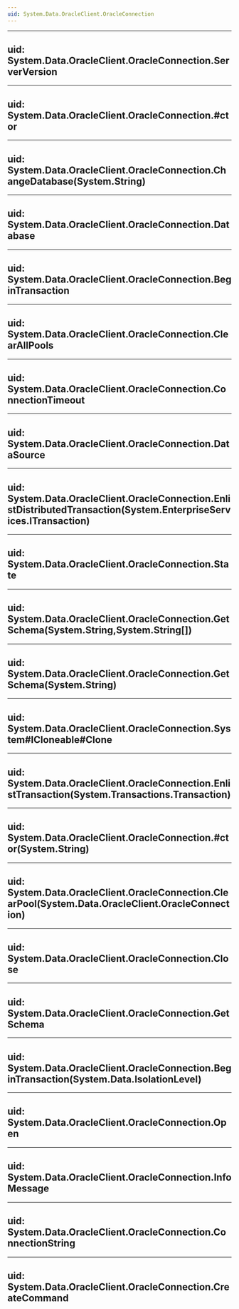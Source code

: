 ```yaml
---
uid: System.Data.OracleClient.OracleConnection
---
```


---
uid: System.Data.OracleClient.OracleConnection.ServerVersion
---

---
uid: System.Data.OracleClient.OracleConnection.#ctor
---

---
uid: System.Data.OracleClient.OracleConnection.ChangeDatabase(System.String)
---

---
uid: System.Data.OracleClient.OracleConnection.Database
---

---
uid: System.Data.OracleClient.OracleConnection.BeginTransaction
---

---
uid: System.Data.OracleClient.OracleConnection.ClearAllPools
---

---
uid: System.Data.OracleClient.OracleConnection.ConnectionTimeout
---

---
uid: System.Data.OracleClient.OracleConnection.DataSource
---

---
uid: System.Data.OracleClient.OracleConnection.EnlistDistributedTransaction(System.EnterpriseServices.ITransaction)
---

---
uid: System.Data.OracleClient.OracleConnection.State
---

---
uid: System.Data.OracleClient.OracleConnection.GetSchema(System.String,System.String[])
---

---
uid: System.Data.OracleClient.OracleConnection.GetSchema(System.String)
---

---
uid: System.Data.OracleClient.OracleConnection.System#ICloneable#Clone
---

---
uid: System.Data.OracleClient.OracleConnection.EnlistTransaction(System.Transactions.Transaction)
---

---
uid: System.Data.OracleClient.OracleConnection.#ctor(System.String)
---

---
uid: System.Data.OracleClient.OracleConnection.ClearPool(System.Data.OracleClient.OracleConnection)
---

---
uid: System.Data.OracleClient.OracleConnection.Close
---

---
uid: System.Data.OracleClient.OracleConnection.GetSchema
---

---
uid: System.Data.OracleClient.OracleConnection.BeginTransaction(System.Data.IsolationLevel)
---

---
uid: System.Data.OracleClient.OracleConnection.Open
---

---
uid: System.Data.OracleClient.OracleConnection.InfoMessage
---

---
uid: System.Data.OracleClient.OracleConnection.ConnectionString
---

---
uid: System.Data.OracleClient.OracleConnection.CreateCommand
---
